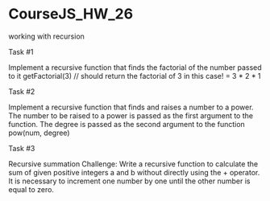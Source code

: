 # CourseJS_HW_26
working with recursion

Task #1

Implement a recursive function that finds the factorial of the number passed to it
getFactorial(3) // should return the factorial of 3 in this case! = 3 * 2 * 1

Task #2

Implement a recursive function that finds and raises a number to a power.
The number to be raised to a power is passed as the first argument to the function.
The degree is passed as the second argument to the function
pow(num, degree)

Task #3

Recursive summation
Challenge: Write a recursive function to calculate the sum of given positive integers a and b without directly using the + operator.
It is necessary to increment one number by one until the other number is equal to zero.
